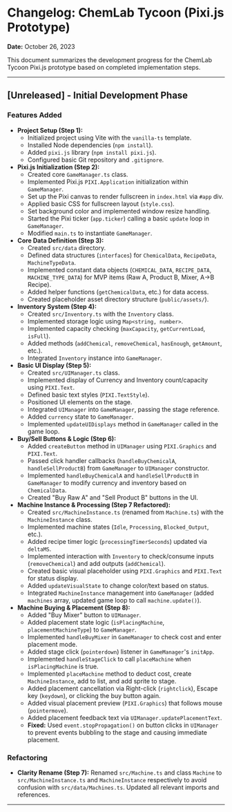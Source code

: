 # Changelog: ChemLab Tycoon (Pixi.js Prototype)

**Date:** October 26, 2023

This document summarizes the development progress for the ChemLab Tycoon Pixi.js prototype based on completed implementation steps.

---

## [Unreleased] - Initial Development Phase

### Features Added

*   **Project Setup (Step 1):**
    *   Initialized project using Vite with the `vanilla-ts` template.
    *   Installed Node dependencies (`npm install`).
    *   Added `pixi.js` library (`npm install pixi.js`).
    *   Configured basic Git repository and `.gitignore`.
*   **Pixi.js Initialization (Step 2):**
    *   Created core `GameManager.ts` class.
    *   Implemented Pixi.js `PIXI.Application` initialization within `GameManager`.
    *   Set up the Pixi canvas to render fullscreen in `index.html` via `#app` div.
    *   Applied basic CSS for fullscreen layout (`style.css`).
    *   Set background color and implemented window resize handling.
    *   Started the Pixi ticker (`app.ticker`) calling a basic `update` loop in `GameManager`.
    *   Modified `main.ts` to instantiate `GameManager`.
*   **Core Data Definition (Step 3):**
    *   Created `src/data` directory.
    *   Defined data structures (`interfaces`) for `ChemicalData`, `RecipeData`, `MachineTypeData`.
    *   Implemented constant data objects (`CHEMICAL_DATA`, `RECIPE_DATA`, `MACHINE_TYPE_DATA`) for MVP items (Raw A, Product B, Mixer, A->B Recipe).
    *   Added helper functions (`getChemicalData`, etc.) for data access.
    *   Created placeholder asset directory structure (`public/assets/`).
*   **Inventory System (Step 4):**
    *   Created `src/Inventory.ts` with the `Inventory` class.
    *   Implemented storage logic using `Map<string, number>`.
    *   Implemented capacity checking (`maxCapacity`, `getCurrentLoad`, `isFull`).
    *   Added methods (`addChemical`, `removeChemical`, `hasEnough`, `getAmount`, etc.).
    *   Integrated `Inventory` instance into `GameManager`.
*   **Basic UI Display (Step 5):**
    *   Created `src/UIManager.ts` class.
    *   Implemented display of Currency and Inventory count/capacity using `PIXI.Text`.
    *   Defined basic text styles (`PIXI.TextStyle`).
    *   Positioned UI elements on the stage.
    *   Integrated `UIManager` into `GameManager`, passing the stage reference.
    *   Added `currency` state to `GameManager`.
    *   Implemented `updateUIDisplays` method in `GameManager` called in the game loop.
*   **Buy/Sell Buttons & Logic (Step 6):**
    *   Added `createButton` method in `UIManager` using `PIXI.Graphics` and `PIXI.Text`.
    *   Passed click handler callbacks (`handleBuyChemicalA`, `handleSellProductB`) from `GameManager` to `UIManager` constructor.
    *   Implemented `handleBuyChemicalA` and `handleSellProductB` in `GameManager` to modify currency and inventory based on `ChemicalData`.
    *   Created "Buy Raw A" and "Sell Product B" buttons in the UI.
*   **Machine Instance & Processing (Step 7 Refactored):**
    *   Created `src/MachineInstance.ts` (renamed from `Machine.ts`) with the `MachineInstance` class.
    *   Implemented machine states (`Idle`, `Processing`, `Blocked_Output`, etc.).
    *   Added recipe timer logic (`processingTimerSeconds`) updated via `deltaMS`.
    *   Implemented interaction with `Inventory` to check/consume inputs (`removeChemical`) and add outputs (`addChemical`).
    *   Created basic visual placeholder using `PIXI.Graphics` and `PIXI.Text` for status display.
    *   Added `updateVisualState` to change color/text based on status.
    *   Integrated `MachineInstance` management into `GameManager` (added `machines` array, updated game loop to call `machine.update()`).
*   **Machine Buying & Placement (Step 8):**
    *   Added "Buy Mixer" button to `UIManager`.
    *   Added placement state logic (`isPlacingMachine`, `placementMachineType`) to `GameManager`.
    *   Implemented `handleBuyMixer` in `GameManager` to check cost and enter placement mode.
    *   Added stage click (`pointerdown`) listener in `GameManager`'s `initApp`.
    *   Implemented `handleStageClick` to call `placeMachine` when `isPlacingMachine` is true.
    *   Implemented `placeMachine` method to deduct cost, create `MachineInstance`, add to list, and add sprite to stage.
    *   Added placement cancellation via Right-click (`rightclick`), Escape key (`keydown`), or clicking the buy button again.
    *   Added visual placement preview (`PIXI.Graphics`) that follows mouse (`pointermove`).
    *   Added placement feedback text via `UIManager.updatePlacementText`.
    *   **Fixed:** Used `event.stopPropagation()` on button clicks in `UIManager` to prevent events bubbling to the stage and causing immediate placement.

### Refactoring

*   **Clarity Rename (Step 7):** Renamed `src/Machine.ts` and class `Machine` to `src/MachineInstance.ts` and `MachineInstance` respectively to avoid confusion with `src/data/Machines.ts`. Updated all relevant imports and references.

---